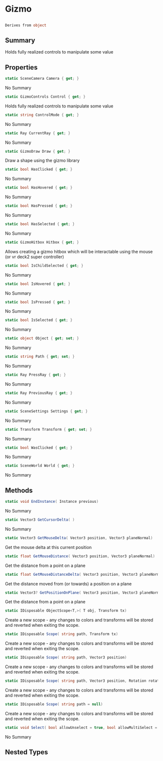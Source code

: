 # Gizmo

## 
```c#
Derives from object
```

## Summary

Holds fully realized controls to manipulate some value
## Properties

```c#
static SceneCamera Camera { get; } 
```
No Summary
```c#
static GizmoControls Control { get; } 
```
Holds fully realized controls to manipulate some value
```c#
static string ControlMode { get; } 
```
No Summary
```c#
static Ray CurrentRay { get; } 
```
No Summary
```c#
static GizmoDraw Draw { get; } 
```
Draw a shape using the gizmo library
```c#
static bool HasClicked { get; } 
```
No Summary
```c#
static bool HasHovered { get; } 
```
No Summary
```c#
static bool HasPressed { get; } 
```
No Summary
```c#
static bool HasSelected { get; } 
```
No Summary
```c#
static GizmoHitbox Hitbox { get; } 
```
Allows creating a gizmo hitbox which will be interactable using the mouse (or vr deck2 super controller)
```c#
static bool IsChildSelected { get; } 
```
No Summary
```c#
static bool IsHovered { get; } 
```
No Summary
```c#
static bool IsPressed { get; } 
```
No Summary
```c#
static bool IsSelected { get; } 
```
No Summary
```c#
static object Object { get; set; } 
```
No Summary
```c#
static string Path { get; set; } 
```
No Summary
```c#
static Ray PressRay { get; } 
```
No Summary
```c#
static Ray PreviousRay { get; } 
```
No Summary
```c#
static SceneSettings Settings { get; } 
```
No Summary
```c#
static Transform Transform { get; set; } 
```
No Summary
```c#
static bool WasClicked { get; } 
```
No Summary
```c#
static SceneWorld World { get; } 
```
No Summary
## Methods

```c#
static void EndInstance( Instance previous) 
```
No Summary
```c#
static Vector3 GetCursorDelta( ) 
```
No Summary
```c#
static Vector3 GetMouseDelta( Vector3 position, Vector3 planeNormal) 
```
Get the mouse delta at this current position
```c#
static float GetMouseDistance( Vector3 position, Vector3 planeNormal) 
```
Get the distance from a point on a plane
```c#
static float GetMouseDistanceDelta( Vector3 position, Vector3 planeNormal) 
```
Get the distance moved from (or towards) a position on a plane
```c#
static Vector3? GetPositionOnPlane( Vector3 position, Vector3 planeNormal, Ray ray) 
```
Get the distance from a point on a plane
```c#
static IDisposable ObjectScope<T,>( T obj, Transform tx) 
```
Create a new scope - any changes to colors and transforms will be stored
and reverted when exiting the scope.
```c#
static IDisposable Scope( string path, Transform tx) 
```
Create a new scope - any changes to colors and transforms will be stored
and reverted when exiting the scope.
```c#
static IDisposable Scope( string path, Vector3 position) 
```
Create a new scope - any changes to colors and transforms will be stored
and reverted when exiting the scope.
```c#
static IDisposable Scope( string path, Vector3 position, Rotation rotation, float scale = 1) 
```
Create a new scope - any changes to colors and transforms will be stored
and reverted when exiting the scope.
```c#
static IDisposable Scope( string path = null) 
```
Create a new scope - any changes to colors and transforms will be stored
and reverted when exiting the scope.
```c#
static void Select( bool allowUnselect = true, bool allowMultiSelect = true) 
```
No Summary
## Nested Types

